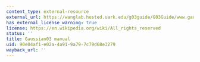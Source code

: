 ```yaml
---
content_type: external-resource
external_url: https://wanglab.hosted.uark.edu/g03guide/G03Guide/www.gaussian.com/g_ur/g03mantop.htm
has_external_license_warning: true
license: https://en.wikipedia.org/wiki/All_rights_reserved
status: ''
title: Gaussian03 manual
uid: 90e04af1-e02a-4a91-9a79-7c79d68e3279
wayback_url: ''
---
```

